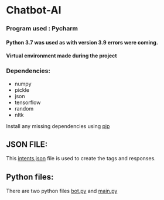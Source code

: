 # Chatbot-AI

### Program used : Pycharm
#### Python 3.7 was used as with version 3.9 errors were coming. 
#### Virtual environment made during the project

### Dependencies:
- numpy
- pickle
- json
- tensorflow
- random
- nltk

Install any missing dependencies using [pip](https://pip.pypa.io/en/stable/installing/)

## JSON FILE:

This [intents.json](https://github.com/Garvit-01/Chatbot-AI/blob/main/intents.json) file is used to create the tags and responses.

## Python files:
There are two python files [bot.py](https://github.com/Garvit-01/Chatbot-AI/blob/main/bot.py) and [main.py](https://github.com/Garvit-01/Chatbot-AI/blob/main/main.py)
